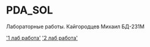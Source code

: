 # PDA_SOL
Лабораторные работы. Кайгородцев Михаил БД-231М

['1 лаб работа'](https://github.com/Moglaman/PDA_SOL/blob/main/Untitled1.ipynb) 
['2 лаб работа'](https://github.com/Moglaman/PDA_SOL/blob/main/hw-2-numpy.ipynb)
